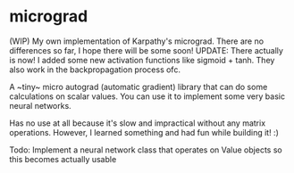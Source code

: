 # micrograd
(WIP) My own implementation of Karpathy's micrograd. There are no differences so far, I hope there will be some soon! UPDATE: There actually is now! I added some new activation functions like sigmoid + tanh. They also work in the backpropagation process ofc.

A ~tiny~ micro autograd (automatic gradient) library that can do some calculations on scalar values. You can use it to implement some very basic neural networks.

Has no use at all because it's slow and impractical without any matrix operations. However, I learned something and had fun while building it! :)

Todo: Implement a neural network class that operates on Value objects so this becomes actually usable
